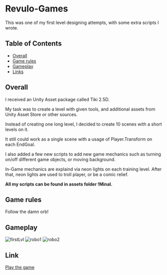 # Revulo-Games

This was one of my first level designing attempts, with some extra scripts I wrote.

## Table of Contents
  * [Overall](https://github.com/Minal06/Revulo-Games#overall)
  * [Game rules](https://github.com/Minal06/Revulo-Games#game_rules)
  * [Gameplay](https://github.com/Minal06/Revulo-Games#gameplay)
  * [Links](https://github.com/Minal06/Revulo-Games#links)

## Overall
I received an Unity Asset package called Tiki 2.5D.

My task was to create a level with given tools, and additional assets from Unity Asset Store or other sources.

Instead of creating one long level, I decided to create 10 scenes with a short levels on it. 

It still could work as a single scene with a usage of Player.Transform on each EndGoal.

I also added a few new scripts to add new game mechanics such as turning on/off different game objects, or moving background.

In-Game mechanics are explaind via neon lights on each training level. After that, neon lights are used to troll player, or be a comic relief.

**All my scripts can be found in assets folder !Minal.**


## Game rules
Follow the damn orb! 

## Gameplay
![firstLvl](https://user-images.githubusercontent.com/94176489/178253858-18ab56dc-c1e7-4965-9d28-05c07e0600b0.jpg)
![robo1](https://user-images.githubusercontent.com/94176489/178254752-8e3ee68e-a211-4cca-b058-3ffbf1388de5.gif)
![robo2](https://user-images.githubusercontent.com/94176489/178256490-6dff65c6-b70d-4a16-9a26-e7046827ec54.gif)

## Link
[Play the game](https://play.unity.com/mg/other/build-robojoy)
